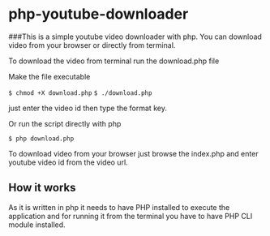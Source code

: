 # php-youtube-downloader

###This is a simple youtube video downloader with php. You can download video from your browser or directly from terminal.


To download the video  from terminal run the download.php file 

Make the file executable 
 
 `$ chmod +X download.php`
 `$ ./download.php`

just enter the video id then type the format key.

Or run the script directly with php

 `$ php download.php` 

To download video from your browser just browse the index.php and enter youtube video id from the video url.


## How it works

As it is written in php it needs to have PHP installed to execute the application and for running it from the terminal you have to have 
PHP CLI module installed.  


